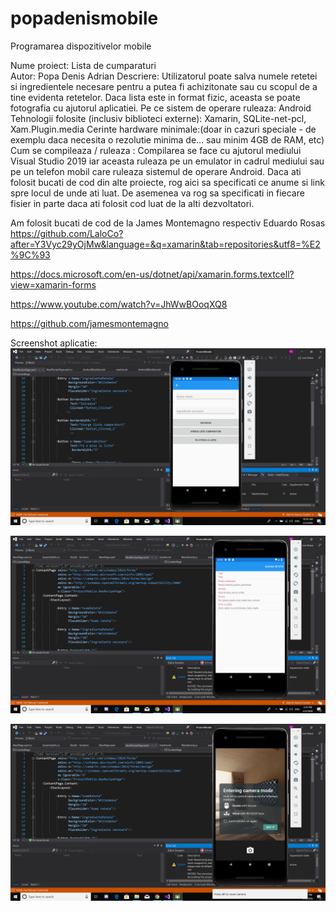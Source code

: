 # popadenismobile
Programarea dispozitivelor mobile

Nume proiect: Lista de cumparaturi  
Autor: Popa Denis Adrian
Descriere: Utilizatorul poate salva numele retetei si ingredientele necesare pentru a putea fi achizitonate sau cu scopul de a tine evidenta retetelor. Daca lista este in format fizic, aceasta se poate fotografia cu ajutorul aplicatiei.
Pe ce sistem de operare ruleaza: Android
Tehnologii folosite (inclusiv biblioteci externe): Xamarin, SQLite-net-pcl, Xam.Plugin.media
Cerinte hardware minimale:(doar in cazuri speciale - de exemplu daca necesita o rezolutie minima de... sau minim 4GB de RAM, etc)
Cum se compileaza / ruleaza : Compilarea se face cu ajutorul mediului Visual Studio 2019 iar aceasta ruleaza pe un emulator in cadrul mediului sau pe un telefon mobil care ruleaza sistemul de operare Android.
Daca ati folosit bucati de cod din alte proiecte, rog aici sa specificati ce anume si link spre locul de unde ati luat. De asemenea va rog sa specificati in fiecare fisier in parte daca ati folosit cod luat de la alti dezvoltatori.

Am folosit bucati de cod de la James Montemagno respectiv Eduardo Rosas
https://github.com/LaloCo?after=Y3Vyc29yOjMw&language=&q=xamarin&tab=repositories&utf8=%E2%9C%93

https://docs.microsoft.com/en-us/dotnet/api/xamarin.forms.textcell?view=xamarin-forms

https://www.youtube.com/watch?v=JhWwBOoqXQ8

https://github.com/jamesmontemagno


Screenshot aplicatie: 
![alt text](https://github.com/DenisP98/popadenismobile/blob/master/PrintProiect.png "Logo Title Text 1")

![alt text](https://github.com/DenisP98/popadenismobile/blob/master/PrintProiect2.png "Logo Title Text 2")

![alt text](https://github.com/DenisP98/popadenismobile/blob/master/PrintProiect3.png "Logo Title Text 3")
